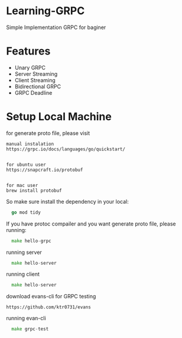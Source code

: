# Learning-GRPC

Simple Implementation GRPC for baginer

# Features

- Unary GRPC
- Server Streaming
- Client Streaming
- Bidirectional GRPC
- GRPC Deadline

# Setup Local Machine 
for generate proto file, please visit

```
manual instalation
https://grpc.io/docs/languages/go/quickstart/


for ubuntu user
https://snapcraft.io/protobuf


for mac user
brew install protobuf
```

So make sure install the dependency in your local:

```go
  go mod tidy
```

If you have protoc compailer and you want generate proto file, please running:

```go
  make hello-grpc
```
running server
```go
  make hello-server
```

running client
```go
  make hello-server
```

download evans-cli for GRPC testing
```
https://github.com/ktr0731/evans
```

running evan-cli
```go
  make grpc-test
```
